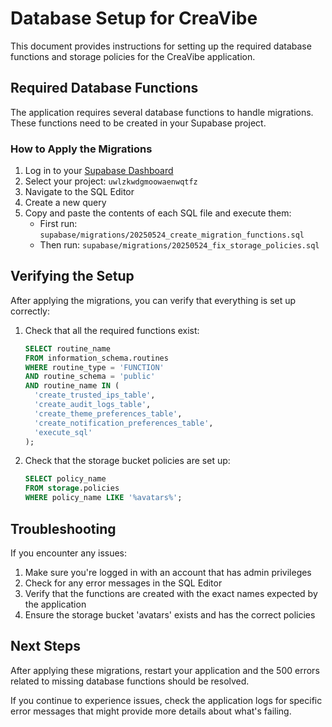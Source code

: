 # Database Setup for CreaVibe

This document provides instructions for setting up the required database functions and storage policies for the CreaVibe application.

## Required Database Functions

The application requires several database functions to handle migrations. These functions need to be created in your Supabase project.

### How to Apply the Migrations

1. Log in to your [Supabase Dashboard](https://app.supabase.com/)
2. Select your project: `uwlzkwdgmoowaenwqtfz`
3. Navigate to the SQL Editor
4. Create a new query
5. Copy and paste the contents of each SQL file and execute them:
   - First run: `supabase/migrations/20250524_create_migration_functions.sql`
   - Then run: `supabase/migrations/20250524_fix_storage_policies.sql`

## Verifying the Setup

After applying the migrations, you can verify that everything is set up correctly:

1. Check that all the required functions exist:
   ```sql
   SELECT routine_name 
   FROM information_schema.routines 
   WHERE routine_type = 'FUNCTION' 
   AND routine_schema = 'public'
   AND routine_name IN (
     'create_trusted_ips_table',
     'create_audit_logs_table',
     'create_theme_preferences_table',
     'create_notification_preferences_table',
     'execute_sql'
   );
   ```

2. Check that the storage bucket policies are set up:
   ```sql
   SELECT policy_name 
   FROM storage.policies 
   WHERE policy_name LIKE '%avatars%';
   ```

## Troubleshooting

If you encounter any issues:

1. Make sure you're logged in with an account that has admin privileges
2. Check for any error messages in the SQL Editor
3. Verify that the functions are created with the exact names expected by the application
4. Ensure the storage bucket 'avatars' exists and has the correct policies

## Next Steps

After applying these migrations, restart your application and the 500 errors related to missing database functions should be resolved.

If you continue to experience issues, check the application logs for specific error messages that might provide more details about what's failing.
